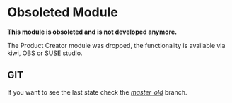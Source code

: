 Obsoleted Module
================

**This module is obsoleted and is not developed anymore.**

The Product Creator module was dropped, the functionality is available
via kiwi, OBS or SUSE studio.


GIT
---

If you want to see the last state check the [*master_old*](../master_old) branch.
